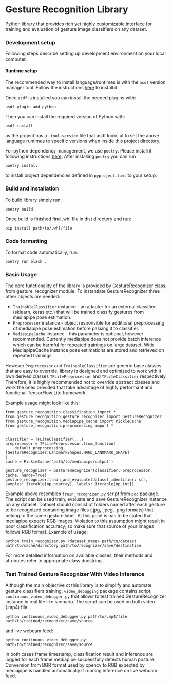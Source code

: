 # Gesture Recognition Library
Python library that provides rich yet highly customizable interface for training and evaluation of 
gesture image classifiers on any dataset.

### Development setup
Following steps describe setting up development environment on your local computer.

#### Runtime setup
The recommended way to install language/runtimes is with the `asdf` version manager tool. Follow the instructions [here](https://asdf-vm.com/#/core-manage-asdf-vm) to install it.

Once `asdf` is installed you can install the needed plugins with: 
```shell
asdf plugin-add python
```
Then you can install the required version of Python with: 
```shell
asdf install
```
as the project has a `.tool-version` file that asdf looks at to set the above language runtimes to specific versions when inside this project directory.

For python dependency management, we use `poetry`. Please install it following instructions [here](https://python-poetry.org/docs/#installation). 
After installing `poetry` you can run 
```shell
poetry install
```
to install project dependencies defined in `pyproject.toml` to your setup. 

### Build and installation
To build library simply run:
```shell
poetry build
```
Once build is finished find .whl file in dist directory and run:
```shell
pip install path/to/.whl/file 
```

### Code formatting
To format code automatically, run: 
```shell
poetry run black .
```

### Basic Usage
The core functionality of the library is provided by GestureRecognizer class, from gesture_recognizer module.
To instantiate GestureRecognizer three other objects are needed: 

 - `TrainableClassifier` instance - an adapter for an external classifier (sklearn, keras etc.) 
that will be trained classify gestures from mediapipe pose estimation.
 - `Preprocessor` instance - object responsible for additional preprocessing of mediapipe pose estimation before passing
it to classifier.
 - `MediapipeCache` instance - this parameter is optional, however recommended. Currently mediapipe does not provide
batch inference which can be harmful for repeated trainings on large dataset. With MediapipeCache instance pose
estimations are stored and retrieved on repeated trainings.

However `Preprocessor` and `TrainableClassifier` are generic base classes that are easy to override, library is 
designed and optimized to work with it own derived classes `TFLitePreprocessor` and `TFLiteClassifier` respectively.
Therefore, it is highly recommended not to override abstract classes and work the ones provided that take advantage
of highly performant and functional TensorFlow Lite framework.

Example usage might look like this:
```shell
from gesture_recognition.classification import *
from gesture_recognition.gesture_recognizer import GestureRecognizer
from gesture_recognition.mediapipe_cache import PickleCache
from gesture_recognition.preprocessing import *


classifier = TFLiteClassifier(...)
preprocessor = TFLitePreprocessor.from_function(
    default_preprocessing, [GestureRecognizer.LandmarkShapes.HAND_LANDMARK_SHAPE]
)
cache = PickleCache('path/to/mediapipe/output')

gesture_recognizer = GestureRecognizer(classifier, preprocessor, cache, hands=True)
gesture_recognizer.train_and_evaluate(dataset_identifier: str, samples: Iterable[np.ndarray], labels: Iterable[np.int])
```

Example above resembles `train_recognizer.py` script from `poc` package. The script can be used train, evaluate and save 
GestureRecognizer instance on any dataset. Dataset should consist of folders named after each gesture to be recognized
containing image files (.jpg, .jpeg, .png formats) that belong to the same gesture label. At this point is has to be stated
that mediapipe expects RGB images. Violation to this assumption might result in poor classification accuracy,
so make sure that source of your images follows RGB format.
Example of usage:
```shell
python train_recognizer.py <dataset_name> path/to/dataset path/to/cache/directory path/to/recognizer/save/destination
```

For more detailed information on available classes, their methods and attributes refer to appropriate class docstring.

### Test Trained Gesture Recognizer With Video Inference
Although the main objective ot this library is to simplify and automate gesture classifiers training, 
`video_debugging` package contains script, `continuous_video_debugger.py` that allows to test 
trained GestureRecognizer instance in real life like scenario. The script can be used on both video (.mp4) file:
```shell
python continuous_video_debugger.py path/to/.mp4/file path/to/trained/recognizer/save/source
```
and live webcam feed:
```shell
python continuous_video_debugger.py path/to/trained/recognizer/save/source
```
In both cases frame timestamp, classification result and inference are logged for each frame mediapipe successfully 
detects human posture. Conversion from BGR format used by opencv to RGB expected by mediapipe is handled automatically
if running inference on live webcam feed.